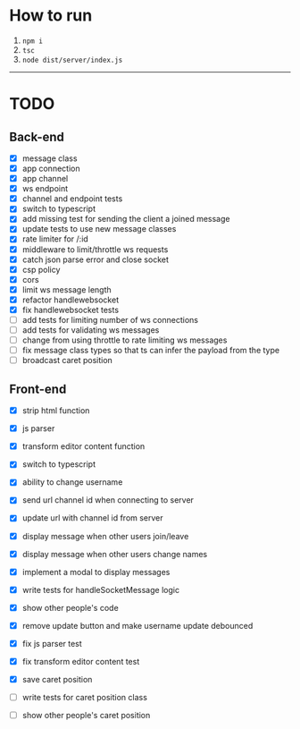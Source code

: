 # How to run 
1. `npm i`
2. `tsc`
3. `node dist/server/index.js`
---
# TODO

## Back-end
- [x] message class
- [x] app connection
- [x] app channel
- [x] ws endpoint
- [x] channel and endpoint tests
- [x] switch to typescript
- [x] add missing test for sending the client a joined message
- [x] update tests to use new message classes
- [x] rate limiter for /:id
- [x] middleware to limit/throttle ws requests 
- [x] catch json parse error and close socket
- [x] csp policy
- [x] cors
- [x] limit ws message length
- [x] refactor handlewebsocket
- [x] fix handlewebsocket tests
- [ ] add tests for limiting number of ws connections
- [ ] add tests for validating ws messages
- [ ] change from using throttle to rate limiting ws messages
- [ ] fix message class types so that ts can infer the payload from the type
- [ ] broadcast caret position

## Front-end
- [x] strip html function
- [x] js parser
- [x] transform editor content function
- [x] switch to typescript
- [x] ability to change username
- [x] send url channel id when connecting to server
- [x] update url with channel id from server
- [x] display message when other users join/leave
- [x] display message when other users change names 
- [x] implement a modal to display messages
- [x] write tests for handleSocketMessage logic
- [x] show other people's code
- [x] remove update button and make username update debounced
- [x] fix js parser test
- [x] fix transform editor content test
- [x] save caret position
- [ ] write tests for caret position class
- [ ] show other people's caret position

